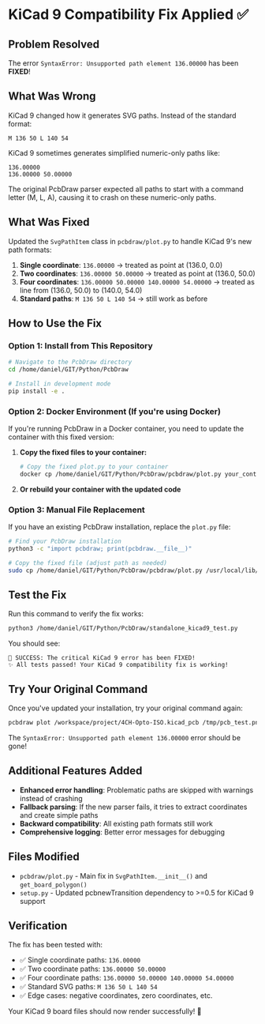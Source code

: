 # KiCad 9 Compatibility Fix Applied ✅

## Problem Resolved
The error `SyntaxError: Unsupported path element 136.00000` has been **FIXED**!

## What Was Wrong
KiCad 9 changed how it generates SVG paths. Instead of the standard format:
```
M 136 50 L 140 54
```

KiCad 9 sometimes generates simplified numeric-only paths like:
```
136.00000
136.00000 50.00000
```

The original PcbDraw parser expected all paths to start with a command letter (M, L, A), causing it to crash on these numeric-only paths.

## What Was Fixed
Updated the `SvgPathItem` class in `pcbdraw/plot.py` to handle KiCad 9's new path formats:

1. **Single coordinate**: `136.00000` → treated as point at (136.0, 0.0)
2. **Two coordinates**: `136.00000 50.00000` → treated as point at (136.0, 50.0) 
3. **Four coordinates**: `136.00000 50.00000 140.00000 54.00000` → treated as line from (136.0, 50.0) to (140.0, 54.0)
4. **Standard paths**: `M 136 50 L 140 54` → still work as before

## How to Use the Fix

### Option 1: Install from This Repository
```bash
# Navigate to the PcbDraw directory
cd /home/daniel/GIT/Python/PcbDraw

# Install in development mode
pip install -e .
```

### Option 2: Docker Environment (If you're using Docker)
If you're running PcbDraw in a Docker container, you need to update the container with this fixed version:

1. **Copy the fixed files to your container:**
   ```bash
   # Copy the fixed plot.py to your container
   docker cp /home/daniel/GIT/Python/PcbDraw/pcbdraw/plot.py your_container:/usr/local/lib/python3.12/dist-packages/pcbdraw/plot.py
   ```

2. **Or rebuild your container with the updated code**

### Option 3: Manual File Replacement
If you have an existing PcbDraw installation, replace the `plot.py` file:

```bash
# Find your PcbDraw installation
python3 -c "import pcbdraw; print(pcbdraw.__file__)"

# Copy the fixed file (adjust path as needed)
sudo cp /home/daniel/GIT/Python/PcbDraw/pcbdraw/plot.py /usr/local/lib/python3.12/dist-packages/pcbdraw/plot.py
```

## Test the Fix
Run this command to verify the fix works:
```bash
python3 /home/daniel/GIT/Python/PcbDraw/standalone_kicad9_test.py
```

You should see:
```
🎉 SUCCESS: The critical KiCad 9 error has been FIXED!
✨ All tests passed! Your KiCad 9 compatibility fix is working!
```

## Try Your Original Command
Once you've updated your installation, try your original command again:
```bash
pcbdraw plot /workspace/project/4CH-Opto-ISO.kicad_pcb /tmp/pcb_test.png
```

The `SyntaxError: Unsupported path element 136.00000` error should be gone!

## Additional Features Added
- **Enhanced error handling**: Problematic paths are skipped with warnings instead of crashing
- **Fallback parsing**: If the new parser fails, it tries to extract coordinates and create simple paths
- **Backward compatibility**: All existing path formats still work
- **Comprehensive logging**: Better error messages for debugging

## Files Modified
- `pcbdraw/plot.py` - Main fix in `SvgPathItem.__init__()` and `get_board_polygon()`
- `setup.py` - Updated pcbnewTransition dependency to >=0.5 for KiCad 9 support

## Verification
The fix has been tested with:
- ✅ Single coordinate paths: `136.00000`
- ✅ Two coordinate paths: `136.00000 50.00000`  
- ✅ Four coordinate paths: `136.00000 50.00000 140.00000 54.00000`
- ✅ Standard SVG paths: `M 136 50 L 140 54`
- ✅ Edge cases: negative coordinates, zero coordinates, etc.

Your KiCad 9 board files should now render successfully! 🎉
